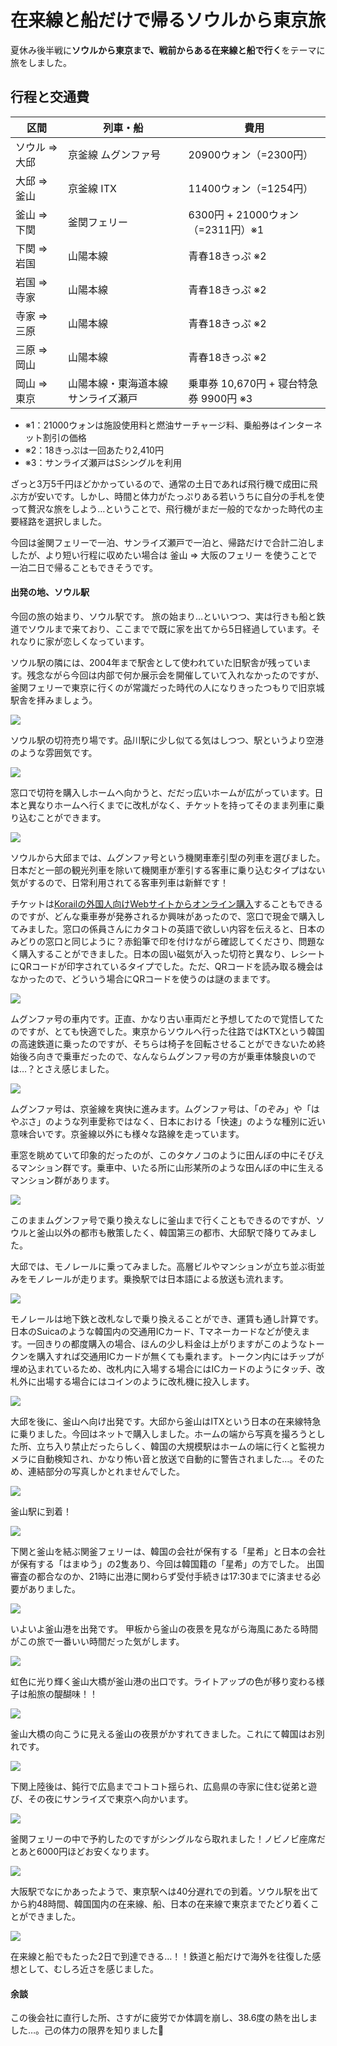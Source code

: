 # 在来線と船だけで帰るソウルから東京旅

夏休み後半戦に**ソウルから東京まで、戦前からある在来線と船で行く**をテーマに旅をしました。

## 行程と交通費

|区間|列車・船|費用|
|---|---|---|
|ソウル => 大邱|京釜線 ムグンファ号|20900ウォン（=2300円）|
|大邱 => 釜山|京釜線 ITX|11400ウォン（=1254円）|
|釜山 => 下関|釜関フェリー|6300円 + 21000ウォン（=2311円）※1|
|下関 => 岩国|山陽本線|青春18きっぷ ※2|
|岩国 => 寺家|山陽本線|青春18きっぷ ※2|
|寺家 => 三原|山陽本線|青春18きっぷ ※2|
|三原 => 岡山|山陽本線|青春18きっぷ ※2|
|岡山 => 東京|山陽本線・東海道本線 サンライズ瀬戸|乗車券 10,670円 + 寝台特急券 9900円 ※3|

- ※1：21000ウォンは施設使用料と燃油サーチャージ料、乗船券はインターネット割引の価格
- ※2：18きっぷは一回あたり2,410円
- ※3：サンライズ瀬戸はSシングルを利用

ざっと3万5千円ほどかかっているので、通常の土日であれば飛行機で成田に飛ぶ方が安いです。しかし、時間と体力がたっぷりある若いうちに自分の手札を使って贅沢な旅をしよう…ということで、飛行機がまだ一般的でなかった時代の主要経路を選択しました。


今回は釜関フェリーで一泊、サンライズ瀬戸で一泊と、帰路だけで合計二泊しましたが、より短い行程に収めたい場合は 釜山 => 大阪のフェリー を使うことで一泊二日で帰ることもできそうです。

#### 出発の地、ソウル駅

今回の旅の始まり、ソウル駅です。
旅の始まり…といいつつ、実は行きも船と鉄道でソウルまで来ており、ここまでで既に家を出てから5日経過しています。それなりに家が恋しくなっています。


ソウル駅の隣には、2004年まで駅舎として使われていた旧駅舎が残っています。残念ながら今回は内部で何か展示会を開催していて入れなかったのですが、釜関フェリーで東京に行くのが常識だった時代の人になりきったつもりで旧京城駅舎を拝みましょう。

![](https://takoyaki-3.github.io/takoyaki3-com-data/contents/media/202408/soul-old-station.png)

ソウル駅の切符売り場です。品川駅に少し似てる気はしつつ、駅というより空港のような雰囲気です。

![](https://takoyaki-3.github.io/takoyaki3-com-data/contents/media/202408/soul-station-lobby.png)

窓口で切符を購入しホームへ向かうと、だだっ広いホームが広がっています。日本と異なりホームへ行くまでに改札がなく、チケットを持ってそのまま列車に乗り込むことができます。

![](https://takoyaki-3.github.io/takoyaki3-com-data/contents/media/202408/soul-station-home.png)

ソウルから大邱までは、ムグンファ号という機関車牽引型の列車を選びました。日本だと一部の観光列車を除いて機関車が牽引する客車に乗り込むタイプはない気がするので、日常利用されてる客車列車は新鮮です！

チケットは[Korailの外国人向けWebサイトからオンライン購入](https://www.letskorail.com/ebizbf/EbizBfBookingTrainSearch.do#hdposition)することもできるのですが、どんな乗車券が発券されるか興味があったので、窓口で現金で購入してみました。窓口の係員さんにカタコトの英語で欲しい内容を伝えると、日本のみどりの窓口と同じように？赤鉛筆で印を付けながら確認してくださり、問題なく購入することができました。日本の固い磁気が入った切符と異なり、レシートにQRコードが印字されているタイプでした。ただ、QRコードを読み取る機会はなかったので、どういう場合にQRコードを使うのは謎のままです。

![](https://takoyaki-3.github.io/takoyaki3-com-data/contents/media/202408/mugunghwa-front.png)

ムグンファ号の車内です。正直、かなり古い車両だと予想してたので覚悟してたのですが、とても快適でした。東京からソウルへ行った往路ではKTXという韓国の高速鉄道に乗ったのですが、そちらは椅子を回転させることができないため終始後ろ向きで乗車だったので、なんならムグンファ号の方が乗車体験良いのでは…？とさえ感じました。

![](https://takoyaki-3.github.io/takoyaki3-com-data/contents/media/202408/mugunghwa.png)

ムグンファ号は、京釜線を爽快に進みます。ムグンファ号は、「のぞみ」や「はやぶさ」のような列車愛称ではなく、日本における「快速」のような種別に近い意味合いです。京釜線以外にも様々な路線を走っています。

車窓を眺めていて印象的だったのが、このタケノコのように田んぼの中にそびえるマンション群です。乗車中、いたる所に山形某所のような田んぼの中に生えるマンション群があります。

![](https://takoyaki-3.github.io/takoyaki3-com-data/contents/media/202408/mugunghwa-window-view.png)

このままムグンファ号で乗り換えなしに釜山まで行くこともできるのですが、ソウルと釜山以外の都市も散策したく、韓国第三の都市、大邱駅で降りてみました。

大邱では、モノレールに乗ってみました。高層ビルやマンションが立ち並ぶ街並みをモノレールが走ります。乗換駅では日本語による放送も流れます。


![](https://takoyaki-3.github.io/takoyaki3-com-data/contents/media/202408/daegu-monorail.png)

モノレールは地下鉄と改札なしで乗り換えることができ、運賃も通し計算です。日本のSuicaのような韓国内の交通用ICカード、Tマネーカードなどが使えます。一回きりの都度購入の場合、ほんの少し料金は上がりますがこのようなトークンを購入すれば交通用ICカードが無くても乗れます。トークン内にはチップが埋め込まれているため、改札内に入場する場合にはICカードのようにタッチ、改札外に出場する場合にはコインのように改札機に投入します。

![](https://takoyaki-3.github.io/takoyaki3-com-data/contents/media/202408/daegu-monorail-token.png)

大邱を後に、釜山へ向け出発です。大邱から釜山はITXという日本の在来線特急に乗りました。今回はネットで購入しました。ホームの端から写真を撮ろうとした所、立ち入り禁止だったらしく、韓国の大規模駅はホームの端に行くと監視カメラに自動検知され、かなり怖い音と放送で自動的に警告されました…。そのため、連結部分の写真しかとれませんでした。

![](https://takoyaki-3.github.io/takoyaki3-com-data/contents/media/202408/itx.png)

釜山駅に到着！

![](https://takoyaki-3.github.io/takoyaki3-com-data/contents/media/202408/busan-station.png)

下関と釜山を結ぶ関釜フェリーは、韓国の会社が保有する「星希」と日本の会社が保有する「はまゆう」の2隻あり、今回は韓国籍の「星希」の方でした。
出国審査の都合なのか、21時に出港に関わらず受付手続きは17:30までに済ませる必要がありました。

![](https://takoyaki-3.github.io/takoyaki3-com-data/contents/media/202408/ferry.png)

いよいよ釜山港を出発です。
甲板から釜山の夜景を見ながら海風にあたる時間がこの旅で一番いい時間だった気がします。

![](https://takoyaki-3.github.io/takoyaki3-com-data/contents/media/202408/busan-port.png)

虹色に光り輝く釜山大橋が釜山港の出口です。ライトアップの色が移り変わる様子は船旅の醍醐味！！

![](https://takoyaki-3.github.io/takoyaki3-com-data/contents/media/202408/bridge.png)

釜山大橋の向こうに見える釜山の夜景がかすれてきました。これにて韓国はお別れです。

![](https://takoyaki-3.github.io/takoyaki3-com-data/contents/media/202408/bridge-2.png)

下関上陸後は、鈍行で広島までコトコト揺られ、広島県の寺家に住む従弟と遊び、その夜にサンライズで東京へ向かいます。

![](https://takoyaki-3.github.io/takoyaki3-com-data/contents/media/202408/sunrise.png)

釜関フェリーの中で予約したのですがシングルなら取れました！ノビノビ座席だとあと6000円ほどお安くなります。

![](https://takoyaki-3.github.io/takoyaki3-com-data/contents/media/202408/sunrise-room.png)

大阪駅でなにかあったようで、東京駅へは40分遅れでの到着。ソウル駅を出てから約48時間、韓国国内の在来線、船、日本の在来線で東京までたどり着くことができました。

![](https://takoyaki-3.github.io/takoyaki3-com-data/contents/media/202408/tokyo-station.png)

在来線と船でもたった2日で到達できる…！！鉄道と船だけで海外を往復した感想として、むしろ近さを感じました。

#### 余談

この後会社に直行した所、さすがに疲労でか体調を崩し、38.6度の熱を出しました…。己の体力の限界を知りました🫠